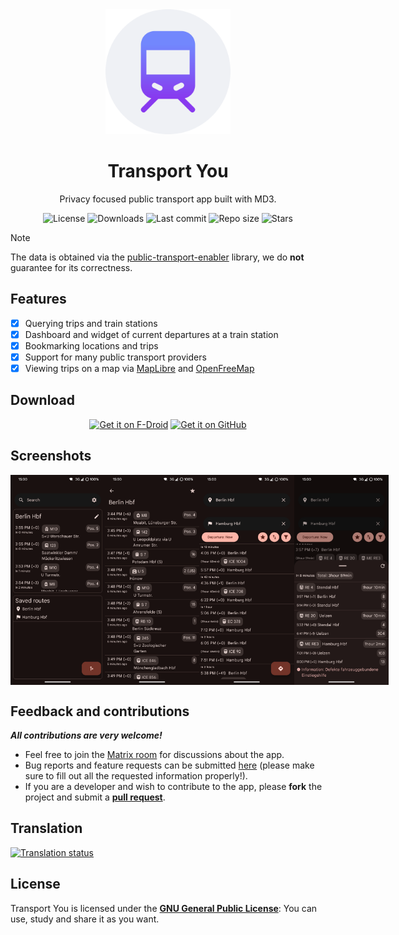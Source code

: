 <!-- ---------- Header ---------- -->
<div align="center">
  <img width="200" height="200"src="fastlane/metadata/android/en-US/images/icon.png">
  <h1>Transport You</h1>
<p>Privacy focused public transport app built with MD3.</p>

<!-- ---------- Badges ---------- -->
  <div align="center">
    <img alt="License" src="https://img.shields.io/github/license/you-apps/TransportYou?color=c3e7ff&style=flat-square">
    <img alt="Downloads" src="https://img.shields.io/github/downloads/you-apps/TransportYou/total.svg?color=c3e7ff&style=flat-square">
    <img alt="Last commit" src="https://img.shields.io/github/last-commit/you-apps/TransportYou?color=c3e7ff&style=flat-square">
    <img alt="Repo size" src="https://img.shields.io/github/repo-size/you-apps/TransportYou?color=c3e7ff&style=flat-square">
    <img alt="Stars" src="https://img.shields.io/github/stars/you-apps/TransportYou?color=c3e7ff&style=flat-square">
    <br>
</div>
</div>

> [!NOTE]
> The data is obtained via the <a href='https://github.com/schildbach/public-transport-enabler'>public-transport-enabler</a> library, we do **not** guarantee for its correctness.
<!-- ---------- Description ---------- -->
## Features

- [x] Querying trips and train stations
- [x] Dashboard and widget of current departures at a train station
- [x] Bookmarking locations and trips
- [x] Support for many public transport providers
- [x] Viewing trips on a map via [MapLibre](https://maplibre.org/) and [OpenFreeMap](https://openfreemap.org/)

<!-- ---------- Download ---------- -->
## Download
  <div align="center">

[<img src="https://fdroid.gitlab.io/artwork/badge/get-it-on.png" alt="Get it on F-Droid" height="80">](https://f-droid.org/packages/net.youapps.transport/)
[<img src="https://raw.githubusercontent.com/vadret/android/master/assets/get-github.png" alt="Get it on GitHub" height="80">](https://github.com/you-apps/TransportYou/releases/latest)

</div>

<!-- ---------- Screenshots ---------- -->
## Screenshots

<div style="display: flex;">
  <img src="fastlane/metadata/android/en-US/images/phoneScreenshots/1-home.png" width=30%>
  <img src="fastlane/metadata/android/en-US/images/phoneScreenshots/2-departures.png" width=30%>
  <img src="fastlane/metadata/android/en-US/images/phoneScreenshots/3-routes.png" width=30%>
  <img src="fastlane/metadata/android/en-US/images/phoneScreenshots/4-trip.png" width=30%>

</div>

<!-- ---------- Contribution ---------- -->
## Feedback and contributions
***All contributions are very welcome!***

* Feel free to join the [Matrix room](https://matrix.to/#/#you-apps:matrix.org) for discussions about the app.
* Bug reports and feature requests can be submitted [here](https://github.com/you-apps/TransportYou/issues) (please make sure to fill out all the requested information properly!).
* If you are a developer and wish to contribute to the app, please **fork** the project and submit a [**pull request**](https://help.github.com/articles/about-pull-requests/).

## Translation
<a href="https://hosted.weblate.org/projects/you-apps/transport-you/">
<img src="https://hosted.weblate.org/widgets/you-apps/-/transport-you/287x66-grey.png" alt="Translation status" />
</a>

## License

Transport You is licensed under the [**GNU General Public License**](https://www.gnu.org/licenses/gpl.html): You can use, study and share it as you want.
